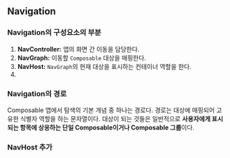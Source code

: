 <h2>Navigation</h2>

<h3>Navigation의 구성요소의 부분</h3>

<p>

1. **NavController:** 앱의 화면 간 이동을 담당한다.
2. **NavGraph:** 이동할 `Composable` 대상을 매핑한다.
3. **NavHost:** `NavGraph`의 현재 대상을 표시하는 컨테이너 역할을 한다.
4. 
</p>

<h3>Navigation의 경로</h3>

<p>

Composable 앱에서 탐색의 기본 개념 중 하나는 경로다. 경로는 대상에 매핑되어 고유한 식별자
역할을 하는 문자열이다. 대상이 되는 것들은 일반적으로 **사용자에게 표시되는 항목에 상응하는 단일 
Composable이거나 Composable 그룹**이다. 

</p>

<h3>NavHost 추가<h3>

<src img="https://developer.android.com/static/codelabs/basic-android-kotlin-compose-navigation/img/fae7688d6dd53de9.png?hl=ko" width=500 height=500/>




